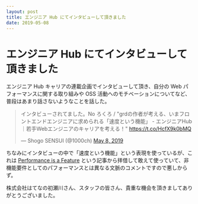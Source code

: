 ```yaml
---
layout: post
title: エンジニア Hub にてインタビューして頂きました
date: 2019-05-08
---
```


# エンジニア Hub にてインタビューして頂きました

エンジニア Hub キャリアの連載企画でインタビューして頂き、自分の Web パフォーマンスに関する取り組みや OSS 活動へのモチベーションについてなど、普段はあまり話さないようなことを話した。

<blockquote class="twitter-tweet"><p lang="ja" dir="ltr">インタビューされてました。No ろくろ / &quot;grdの作者が考える、いまフロントエンドエンジニアに求められる「速度という機能」 - エンジニアHub｜若手Webエンジニアのキャリアを考える！&quot; <a href="https://t.co/HcfX9k0bMQ">https://t.co/HcfX9k0bMQ</a></p>&mdash; Shogo SENSUI (@1000ch) <a href="https://twitter.com/1000ch/status/1125953195170074624?ref_src=twsrc%5Etfw">May 8, 2019</a></blockquote>

ちなみにインタビューの中で「速度という機能」という表現を使っているが、これは [Performance is a Feature](https://blog.codinghorror.com/performance-is-a-feature/) という記事から拝借して敢えて使っていて、非機能要件としてのパフォーマンスとは異なる文脈のコメントですので悪しからず。

株式会社はてなの初瀬川さん、スタッフの皆さん、貴重な機会を頂きましてありがとうございました。

